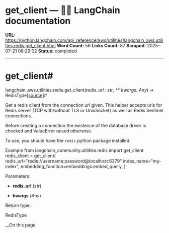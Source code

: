 # get_client — 🦜🔗 LangChain  documentation

**URL:** https://python.langchain.com/api_reference/aws/utilities/langchain_aws.utilities.redis.get_client.html
**Word Count:** 56
**Links Count:** 87
**Scraped:** 2025-07-21 08:29:02
**Status:** completed

---

# get\_client\#

langchain\_aws.utilities.redis.get\_client\(_redis\_url : str_, _\*\* kwargs: Any_\) → RedisType[\[source\]](https://python.langchain.com/api_reference/_modules/langchain_aws/utilities/redis.html#get_client)\#     

Get a redis client from the connection url given. This helper accepts urls for Redis server \(TCP with/without TLS or UnixSocket\) as well as Redis Sentinel connections.

Before creating a connection the existence of the database driver is checked and ValueError raised otherwise.

To use, you should have the `redis` python package installed.

Example               from langchain_community.utilities.redis import get_client     redis_client = get_client(         redis_url="redis://username:password@localhost:6379"         index_name="my-index",         embedding_function=embeddings.embed_query,     )     

Parameters:     

  * **redis\_url** \(_str_\)

  * **kwargs** \(_Any_\)

Return type:     

RedisType

__On this page